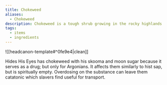 ```yaml
---
title: Chokeweed
aliases:
  - Chokeweed
description: Chokeweed is a tough shrub growing in the rocky highlands of the West Gash.
tags:
  - items
  - ingredients
---
```

![[headcanon-template#^0fe9e4|clean]]

Hides His Eyes has chokeweed with his skooma and moon sugar because it serves as a drug; but only for Argonians. It affects them similarly to hist sap, but is spiritually empty. Overdosing on the substance can leave them catatonic which slavers find useful for transport.